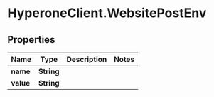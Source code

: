 # HyperoneClient.WebsitePostEnv

## Properties

Name | Type | Description | Notes
------------ | ------------- | ------------- | -------------
**name** | **String** |  | 
**value** | **String** |  | 


